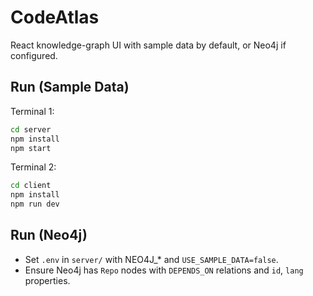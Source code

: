 # CodeAtlas

React knowledge-graph UI with sample data by default, or Neo4j if configured.

## Run (Sample Data)

Terminal 1:
```bash
cd server
npm install
npm start
```

Terminal 2:
```bash
cd client
npm install
npm run dev
```

## Run (Neo4j)
- Set `.env` in `server/` with NEO4J_* and `USE_SAMPLE_DATA=false`.
- Ensure Neo4j has `Repo` nodes with `DEPENDS_ON` relations and `id`, `lang` properties.
